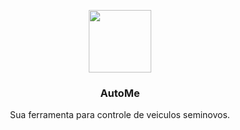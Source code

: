<p align="center">
  <a href="https://app.autome.com.br/">
    <img width="100" src="https://app.autome.com.br/AutomeLogoCompleta.svg">
  </a>
</p>

<h3 align="center">AutoMe</h1>

<p align="center">Sua ferramenta para controle de veiculos seminovos.</p> 
